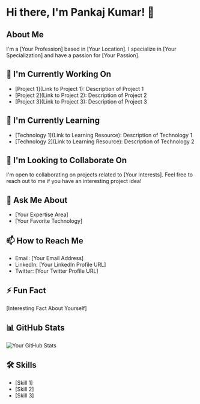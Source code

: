 # Hi there, I'm Pankaj Kumar! 👋

## About Me

I'm a [Your Profession] based in [Your Location]. I specialize in [Your Specialization] and have a passion for [Your Passion].

## 🔭 I'm Currently Working On

- [Project 1](Link to Project 1): Description of Project 1
- [Project 2](Link to Project 2): Description of Project 2
- [Project 3](Link to Project 3): Description of Project 3

## 🌱 I'm Currently Learning

- [Technology 1](Link to Learning Resource): Description of Technology 1
- [Technology 2](Link to Learning Resource): Description of Technology 2

## 👯 I'm Looking to Collaborate On

I'm open to collaborating on projects related to [Your Interests]. Feel free to reach out to me if you have an interesting project idea!

## 💬 Ask Me About

- [Your Expertise Area]
- [Your Favorite Technology]

## 📫 How to Reach Me

- Email: [Your Email Address]
- LinkedIn: [Your LinkedIn Profile URL]
- Twitter: [Your Twitter Profile URL]

## ⚡ Fun Fact

[Interesting Fact About Yourself]

## 📊 GitHub Stats

![Your GitHub Stats](https://github-readme-stats.vercel.app/api?username=yourusername&show_icons=true&theme=radical)

## 🛠️ Skills

- [Skill 1]
- [Skill 2]
- [Skill 3]


